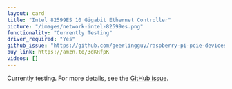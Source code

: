 ```yaml
---
layout: card
title: "Intel 82599ES 10 Gigabit Ethernet Controller"
picture: "/images/network-intel-82599es.png"
functionality: "Currently Testing"
driver_required: "Yes"
github_issue: "https://github.com/geerlingguy/raspberry-pi-pcie-devices/issues/330"
buy_link: https://amzn.to/3dKRfpK
videos: []
---
```

Currently testing. For more details, see the [GitHub issue](https://github.com/geerlingguy/raspberry-pi-pcie-devices/issues/330).
